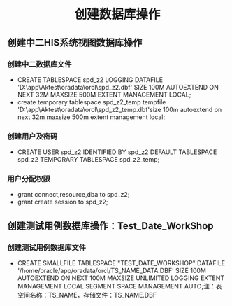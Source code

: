 # <center>创建数据库操作

## 创建中二HIS系统视图数据库操作

### 创建中二数据库文件

* CREATE TABLESPACE spd_z2 LOGGING DATAFILE 'D:\app\Aktest\oradata\orcl\spd_z2.dbf' SIZE 100M AUTOEXTEND ON NEXT 32M MAXSIZE 500M EXTENT MANAGEMENT LOCAL;
* create temporary tablespace spd_z2_temp tempfile 'D:\app\Aktest\oradata\orcl\spd_z2_temp.dbf'size 100m autoextend on next 32m maxsize 500m extent management local;

### 创建用户及密码

* CREATE USER spd_z2 IDENTIFIED BY spd_z2 DEFAULT TABLESPACE spd_z2 TEMPORARY TABLESPACE spd_z2_temp;

### 用户分配权限

* grant connect,resource,dba to spd_z2;
* grant create session to spd_z2;





## 创建测试用例数据库操作：Test_Date_WorkShop

### 创建测试用例数据库文件

* CREATE SMALLFILE TABLESPACE "TEST_DATE_WORKSHOP" DATAFILE '/home/oracle/app/oradata/orcl/TS_NAME_DATA.DBF' SIZE 100M AUTOEXTEND ON NEXT 100M MAXSIZE UNLIMITED LOGGING EXTENT MANAGEMENT LOCAL SEGMENT SPACE MANAGEMENT AUTO;注：表空间名称：TS_NAME，存储文件：TS_NAME.DBF